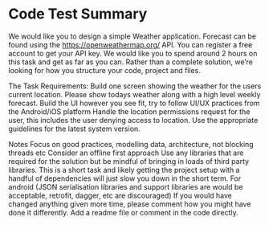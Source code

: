 #  Code Test Summary

We would like you to design a simple Weather application. Forecast can be found using the https://openweathermap.org/ API. You can register a free account to get your API key.
We would like you to spend around 2 hours on this task and get as far as you can. Rather than a complete solution, we’re looking for how you structure your code, project and files.

The Task
Requirements:
Build one screen showing the weather for the users current location. Please show todays weather along with a high level weekly forecast.
Build the UI however you see fit, try to follow UI/UX practices from the Android/iOS platform
Handle the location permissions request for the user, this includes the user denying access to location. Use the appropriate guidelines for the latest system version.

Notes
Focus on good practices, modelling data, architecture, not blocking threads etc Consider an offline first approach
Use any libraries that are required for the solution but be mindful of bringing in loads of third party libraries. This is a short task and likely getting the project setup with a handful of dependencies will just slow you down in the short term. For android (JSON serialisation libraries and support libraries are would be acceptable, retrofit, dagger, etc are discouraged)
If you would have changed anything given more time, please comment how you might have done it differently. Add a readme file or comment in the code directly.
